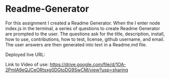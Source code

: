 # Readme-Generator
For this assignment I created a Readme Generator.
When the I enter node index.js in the terminal, a series of questions to create Readme Generator are prompted to the user.
The questions ask for the title, description, install, how to use, contributions, how to test, license, github username, and email.
The user answers are then generated into text in a Readme.md file.

Deployed live URL:

Link to Video of use:
https://drive.google.com/file/d/1OA-2PmlA9eQJCeORtsxg0DGtoDG9SwCM/view?usp=sharing